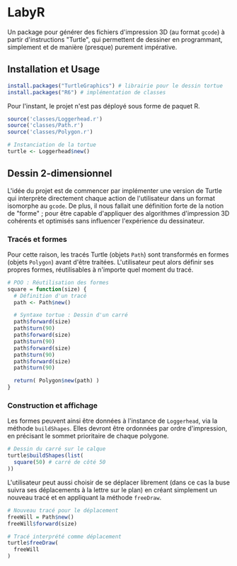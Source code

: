 # LabyR
Un package pour générer des fichiers d'impression 3D (au format `gcode`) à partir d'instructions "Turtle", qui permettent de dessiner en programmant, simplement et de manière (presque) purement impérative.

## Installation et Usage

```r
install.packages("TurtleGraphics") # librairie pour le dessin tortue
install.packages("R6") # implémentation de classes
```

Pour l'instant, le projet n'est pas déployé sous forme de paquet R.

```r
source('classes/Loggerhead.r')
source('classes/Path.r')
source('classes/Polygon.r')

# Instanciation de la tortue
turtle <- Loggerhead$new()
```

## Dessin 2-dimensionnel

L'idée du projet est de commencer par implémenter une version de Turtle qui interprète directement chaque action de l'utilisateur dans un format isomorphe au `gcode`. De plus, il nous fallait une définition forte de la notion de "forme" ; pour être capable d'appliquer des algorithmes d'impression 3D cohérents et optimisés sans influencer l'expérience du dessinateur.

### Tracés et formes

Pour cette raison, les tracés Turtle (objets `Path`) sont transformés en formes (objets `Polygon`) avant d'être traitées. L'utilisateur peut alors définir ses propres formes, réutilisables à n'importe quel moment du tracé.

```r
# POO : Réutilisation des formes
square = function(size) {
  # Définition d'un tracé
  path <- Path$new()

  # Syntaxe tortue : Dessin d'un carré
  path$forward(size)
  path$turn(90)
  path$forward(size)
  path$turn(90)
  path$forward(size)
  path$turn(90)
  path$forward(size)
  path$turn(90)

  return( Polygon$new(path) )
}
```

### Construction et affichage

Les formes peuvent ainsi être données à l'instance de `Loggerhead`, via la méthode `buildShapes`. Elles devront être ordonnées par ordre d'impression, en précisant le sommet prioritaire de chaque polygone.

```r
# Dessin du carré sur le calque
turtle$buildShapes(list(
  square(50) # carré de côté 50
))
```

L'utilisateur peut aussi choisir de se déplacer librement (dans ce cas la buse suivra ses déplacements à la lettre sur le plan) en créant simplement un nouveau tracé et en appliquant la méthode `freeDraw`.

```r
# Nouveau tracé pour le déplacement
freeWill = Path$new()
freeWill$forward(size)

# Tracé interprété comme déplacement
turtle$freeDraw(
  freeWill
)
```